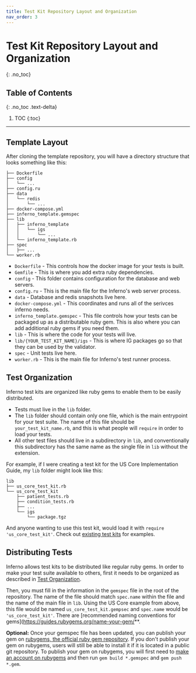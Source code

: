 ```yaml
---
title: Test Kit Repository Layout and Organization
nav_order: 3
---
```

# Test Kit Repository Layout and Organization
{: .no_toc}

## Table of Contents
{: .no_toc .text-delta}

1. TOC
{:toc}
---
## Template Layout
After cloning the template repository, you will have a directory structure that
looks something like this:
```
├── Dockerfile
├── config
│   └── ...
├── config.ru
├── data
│   └── redis
│       └── ...
├── docker-compose.yml
├── inferno_template.gemspec
├── lib
│   ├── inferno_template
│   │   └── igs
│   │       └── ...
│   └── inferno_template.rb
├── spec
│   ├── ...
└── worker.rb
```
- `Dockerfile` - This controls how the docker image for your tests is built.
- `Gemfile` - This is where you add extra ruby dependencies.
- `config` - This folder contains configuration for the database and web
  servers.
- `config.ru` - This is the main file for the Inferno's web server process.
- `data` - Database and redis snapshots live here.
- `docker-compose.yml` - This coordinates and runs all of the serivces inferno
  needs.
- `inferno_template.gemspec` - This file controls how your tests can be packaged
  up as a distributable ruby gem. This is also where you can add additional ruby
  gems if you need them.
- `lib` - This is where the code for your tests will live.
- `lib/{YOUR_TEST_KIT_NAME}/igs` - This is where IG packages go so that they can
  be used by the validator.
- `spec` - Unit tests live here.
- `worker.rb` - This is the main file for Inferno's test runner process.

## Test Organization
Inferno test kits are organized like ruby gems to enable them to be easily
distributed.
- Tests must live in the `lib` folder.
- The `lib` folder should contain only one file, which is the main entrypoint
  for your test suite. The name of this file should be `your_test_kit_name.rb`,
  and this is what people will `require` in order to load your tests.
- All other test files should live in a subdirectory in `lib`, and
  conventionally this subdirectory has the same name as the single file in `lib`
  without the extension.

For example, if I were creating a test kit for the US Core Implementation Guide,
my `lib` folder might look like this:
```
lib
├── us_core_test_kit.rb
└── us_core_test_kit
    ├── patient_tests.rb
    ├── condition_tests.rb
    ├── ...
    └── igs
        └── package.tgz
```
And anyone wanting to use this test kit, would load it with `require
'us_core_test_kit'`. Check out [existing test kits](/#inferno-test-kits) for
examples.

## Distributing Tests
Inferno allows test kits to be distributed like regular ruby gems. In order to
make your test suite available to others, first it needs to be organized as
described in [Test Organization](#test-organization).

Then, you must fill in the information in the `gemspec` file in the root of the
repository. The name of the file should match `spec.name` within the file and
the name of the main file in `lib`. Using the US Core example from above, this
file would be named `us_core_test_kit.gempsec` and `spec.name` would be
`'us_core_test_kit'`. There are [recommended naming conventions for
gems](https://guides.rubygems.org/name-your-gem/**.

**Optional:** Once your gemspec file has been updated, you can publish your gem
on [rubygems, the official ruby gem repository](https://rubygems.org/). If you
don't publish your gem on rubygems, users will still be able to install it if it
is located in a public git repository. To publish your gem on rubygems, you will
first need to [make an account on
rubygems](https://guides.rubygems.org/publishing/#publishing-to-rubygemsorg) and
then run `gem build *.gemspec` and `gem push *.gem`.
